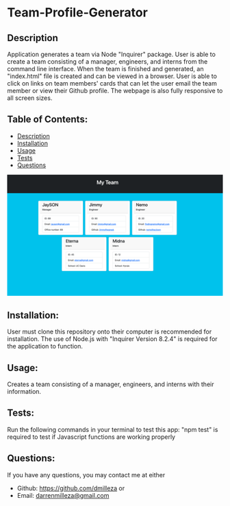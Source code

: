 # Team-Profile-Generator

## Description

Application generates a team via Node "Inquirer" package. User is able to create a team consisting of a manager, engineers, and interns from the command line interface. When the team is finished and generated, an "index.html" file is created and can be viewed in a browser. User is able to click on links on team members' cards that can let the user email the team member or view their Github profile. The webpage is also fully responsive to all screen sizes.

## Table of Contents:

- [Description](#description)
- [Installation](#installation)
- [Usage](#usage)
- [Tests](#tests)
- [Questions](#questions)

![picture](./images/picture.png)

## Installation:

User must clone this repository onto their computer is recommended for installation. The use of Node.js with "Inquirer Version 8.2.4" is required for the application to function.

## Usage:

Creates a team consisting of a manager, engineers, and interns with their information.

## Tests:

Run the following commands in your terminal to test this app:
"npm test" is required to test if Javascript functions are working properly

## Questions:

If you have any questions, you may contact me at either

- Github: https://github.com/dmilleza
  or
- Email: darrenmilleza@gmail.com

